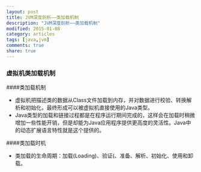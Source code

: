 ```yaml
---
layout: post
title: JVM深度剖析——类加载机制
description: "JVM深度剖析——类加载机制"
modified: 2015-01-08
category: articles
tags: [java,jvm]
comments: true
share: true
---
```


### 虚拟机类加载机制

####类加载机制
* 虚拟机把描述类的数据从Class文件加载到内存，并对数据进行校验、转换解析和初始化，最终形成可以被虚拟机直接使用的Java类型。
* Java类型的加载和链接过程都是在程序运行期间完成的，这样会在加载时稍微增加一些性能开销，但是却能为Java应用程序提供更高度的灵活性。Java中的动态扩展语言特性就是这个提供的。

####类加载时机
* 类加载的生命周期：加载(Loading)、验证(、准备、解析、初始化、使用和卸载。